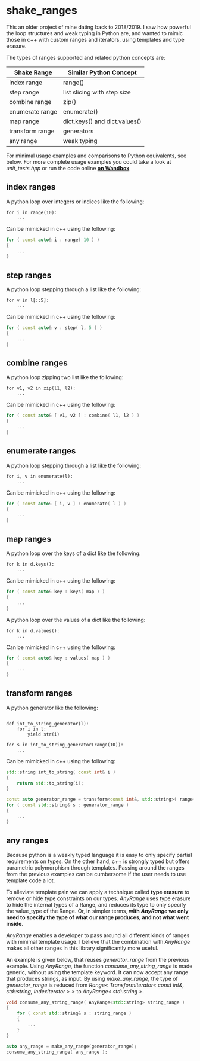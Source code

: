 # shake_ranges

This an older project of mine dating back to 2018/2019.
I saw how powerful the loop structures and weak typing in Python are, 
and wanted to mimic those in c++ with custom ranges and iterators, using templates and type erasure.

The types of ranges supported and related python concepts are:
	
| Shake Range     | Similar Python Concept        |
|-----------------|-------------------------------|
| index range     | range()                       |
| step range      | list slicing with step size   |
| combine range   | zip()                         |
| enumerate range | enumerate()                   |
| map range       | dict.keys() and dict.values() |
| transform range | generators                    |
| any range       | weak typing                   |

For minimal usage examples and comparisons to Python equivalents, see below.
For more complete usage examples you could take a look at _unit_tests.hpp_ 
or run the code online **[on Wandbox](https://wandbox.org/permlink/IAtDx7DerlCof5dc)**

## index ranges

A python loop over integers or indices like the following:
```python3
for i in range(10):
    ...
```

Can be mimicked in c++ using the following:
```cpp
for ( const auto& i : range( 10 ) )
{
    ...
}
```

## step ranges

A python loop stepping through a list like the following:
```python3
for v in l[::5]:
    ...
```

Can be mimicked in c++ using the following:
```cpp
for ( const auto& v : step( l, 5 ) )
{
    ...
}
```

## combine ranges

A python loop zipping two list like the following:
```python3
for v1, v2 in zip(l1, l2):
    ...
```

Can be mimicked in c++ using the following:
```cpp
for ( const auto& [ v1, v2 ] : combine( l1, l2 ) )
{
    ...
}
```

## enumerate ranges

A python loop stepping through a list like the following:
```python3
for i, v in enumerate(l):
    ...
```

Can be mimicked in c++ using the following:
```cpp
for ( const auto& [ i, v ] : enumerate( l ) )
{
    ...
}
```

## map ranges

A python loop over the keys of a dict like the following:
```python3
for k in d.keys():
    ...
```

Can be mimicked in c++ using the following:
```cpp
for ( const auto& key : keys( map ) )
{
    ...
}
```

A python loop over the values of a dict like the following:
```python3
for k in d.values():
    ...
```

Can be mimicked in c++ using the following:
```cpp
for ( const auto& key : values( map ) )
{
    ...
}
```


## transform ranges

A python generator like the following:
```python3

def int_to_string_generator(l):
    for i in l:
        yield str(i)

for s in int_to_string_generator(range(10)):
    ...
```

Can be mimicked in c++ using the following:
```cpp
std::string int_to_string( const int& i )
{
    return std::to_string(i);
}

const auto generator_range = transform<const int&, std::string>( range( 10 ), int_to_string )
for ( const std::string& s : generator_range )
{
    ...
}
```

## any ranges

Because python is a weakly typed language it is easy to only specify partial requirements on types.
On the other hand, c++ is strongly typed but offers parametric polymorphism through templates.
Passing around the ranges from the previous examples can be cumbersome if the user needs to use template code a lot.

To alleviate template pain we can apply a technique called **type erasure** to remove or hide type constraints on our types.
_AnyRange_ uses type erasure to hide the internal types of a Range, and reduces its type to only specify the value_type of the Range.
Or, in simpler terms, **with _AnyRange_ we only need to specify the type of what our range produces, and not what went inside**.

_AnyRange_ enables a developer to pass around all different kinds of ranges with minimal template usage. 
I believe that the combination with _AnyRange_ makes all other ranges in this library significantly more useful.

An example is given below, that reuses _generator_range_ from the previous example.
Using _AnyRange_, the function _consume_any_string_range_ is made generic, without using the template keyword.
It can now accept any range that produces strings, as input.
By using _make_any_range_, the type of _generator_range_ is reduced from _Range< TransformIterator< const int&, std::string, IndexIterator > >_
to _AnyRange< std::string >_.


```cpp
void consume_any_string_range( AnyRange<std::string> string_range )
{
    for ( const std::string& s : string_range ) 
    {
        ...
    }
}

auto any_range = make_any_range(generator_range);
consume_any_string_range( any_range );
```



